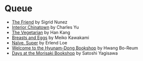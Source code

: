 # Queue

* [The Friend](https://www.goodreads.com/book/show/40164365-the-friend) by Sigrid Nunez
* [Interior Chinatown](https://www.goodreads.com/book/show/44436221-interior-chinatown) by Charles Yu
* [The Vegetarian](https://www.goodreads.com/book/show/25489025-the-vegetarian) by Han Kang
* [Breasts and Eggs](https://www.goodreads.com/book/show/50736031-breasts-and-eggs) by Meiko Kawakami
* [Naïve. Super](https://www.goodreads.com/book/show/604635.Na_ve_Super) by Erlend Loe
* [Welcome to the Hyunam-Dong Bookshop](https://www.goodreads.com/book/show/133938826-welcome-to-the-hyunam-dong-bookshop) by Hwang Bo-Reum
* [Days at the Morisaki Bookshop](https://www.goodreads.com/book/show/62047992-days-at-the-morisaki-bookshop) by Satoshi Yagisawa
